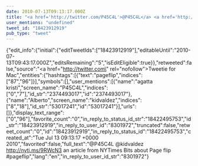 ```yaml
---
date: 2010-07-13T09:13:17.000Z
title: "<a href='http://twitter.com/P45C4L'>@P45C4L</a> <a href='http://twitter.com/kidvaldez'>@kidvaldez</a>  http://nyti.ms/9RWcN3 an article from NYTimes Bits about Page flip #pageflip″"
user_mentions: "undefined"
tweet_id: "18423912919"
pub_type: "tweet"
---
```

{"edit_info":{"initial":{"editTweetIds":["18423912919"],"editableUntil":"2010-07-13T09:43:17.000Z","editsRemaining":"5","isEditEligible":true}},"retweeted":false,"source":"<a href=\"http://twitter.com\" rel=\"nofollow\">Tweetie for Mac</a>","entities":{"hashtags":[{"text":"pageflip","indices":["87","96"]}],"symbols":[],"user_mentions":[{"name":"agatta kristi","screen_name":"P45C4L","indices":["0","7"],"id_str":"2374493017","id":"2374493017"},{"name":"Alberto","screen_name":"kidvaldez","indices":["8","18"],"id_str":"53017241","id":"53017241"}],"urls":[]},"display_text_range":["0","96"],"favorite_count":"0","in_reply_to_status_id_str":"18422495753","id_str":"18423912919","in_reply_to_user_id":"8301972","truncated":false,"retweet_count":"0","id":"18423912919","in_reply_to_status_id":"18422495753","created_at":"Tue Jul 13 09:13:17 +0000 2010","favorited":false,"full_text":"@P45C4L @kidvaldez  http://nyti.ms/9RWcN3 an article from NYTimes Bits about Page flip #pageflip","lang":"en","in_reply_to_user_id_str":"8301972"}
